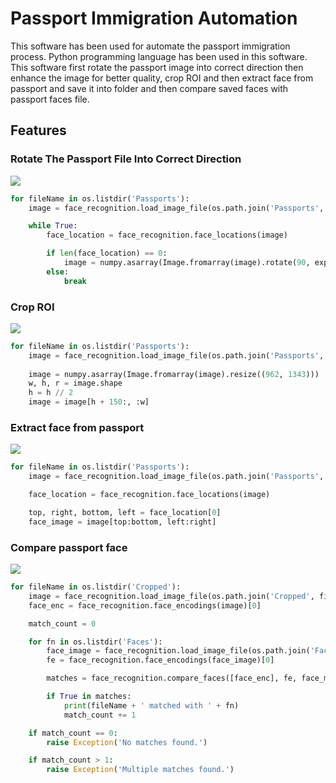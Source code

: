 # Passport Immigration Automation
This software has been used for automate the passport immigration process. Python programming language has been used in this software. This software first rotate the passport image into correct direction then enhance the image for better quality, crop ROI and then extract face from passport and save it into folder and then compare saved faces with passport faces file.

## Features
### Rotate The Passport File Into Correct Direction
![](https://i.ibb.co/9qyFZPb/rotate.png)
```python
for fileName in os.listdir('Passports'):
    image = face_recognition.load_image_file(os.path.join('Passports', fileName))

    while True:
        face_location = face_recognition.face_locations(image)

        if len(face_location) == 0:
            image = numpy.asarray(Image.fromarray(image).rotate(90, expand=True))
        else:
            break
```
### Crop ROI
![](https://i.ibb.co/Qcmj1p8/rotate.png)
```python
for fileName in os.listdir('Passports'):
    image = face_recognition.load_image_file(os.path.join('Passports', fileName))
    
    image = numpy.asarray(Image.fromarray(image).resize((962, 1343)))
    w, h, r = image.shape
    h = h // 2
    image = image[h + 150:, :w]
```
### Extract face from passport
![](https://i.ibb.co/QPgkj0t/rotate.png)
```python
for fileName in os.listdir('Passports'):
    image = face_recognition.load_image_file(os.path.join('Passports', fileName))

    face_location = face_recognition.face_locations(image)

    top, right, bottom, left = face_location[0]
    face_image = image[top:bottom, left:right]
```
### Compare passport face
![](https://i.ibb.co/Y8TTmMm/rotate.png)
```python
for fileName in os.listdir('Cropped'):
    image = face_recognition.load_image_file(os.path.join('Cropped', fileName))
    face_enc = face_recognition.face_encodings(image)[0]

    match_count = 0

    for fn in os.listdir('Faces'):
        face_image = face_recognition.load_image_file(os.path.join('Faces', fn))
        fe = face_recognition.face_encodings(face_image)[0]

        matches = face_recognition.compare_faces([face_enc], fe, face_match_tol)

        if True in matches:
            print(fileName + ' matched with ' + fn)
            match_count += 1

    if match_count == 0:
        raise Exception('No matches found.')

    if match_count > 1:
        raise Exception('Multiple matches found.')
```
